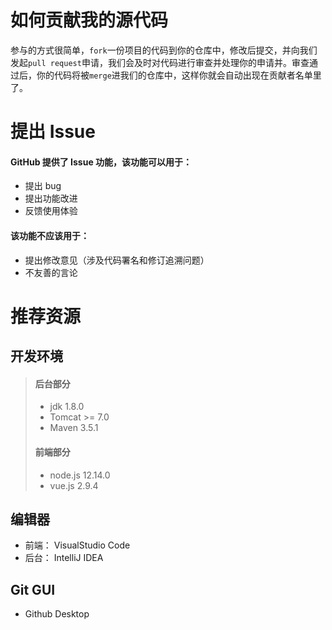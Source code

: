 # 如何贡献我的源代码
参与的方式很简单，`fork`一份项目的代码到你的仓库中，修改后提交，并向我们发起`pull request`申请，我们会及时对代码进行审查并处理你的申请并。审查通过后，你的代码将被`merge`进我们的仓库中，这样你就会自动出现在贡献者名单里了。

# 提出 Issue
#### GitHub 提供了 Issue 功能，该功能可以用于：
+ 提出 bug
+ 提出功能改进
+ 反馈使用体验
#### 该功能不应该用于：
+ 提出修改意见（涉及代码署名和修订追溯问题）
+ 不友善的言论

# 推荐资源
## 开发环境
> #### 后台部分
> * jdk 1.8.0
> * Tomcat >= 7.0
> * Maven 3.5.1
> #### 前端部分
> * node.js 12.14.0
> * vue.js 2.9.4
> 
## 编辑器
+ 前端： VisualStudio Code
+ 后台： IntelliJ IDEA

## Git GUI
+ Github Desktop


